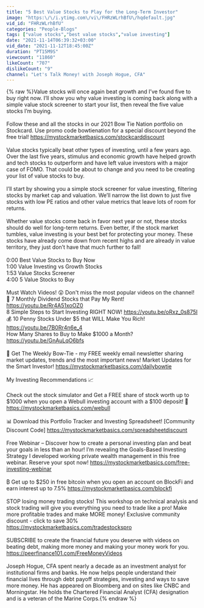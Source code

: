 ```yaml
---
title: "5 Best Value Stocks to Play for the Long-Term Investor"
image: "https:\/\/i.ytimg.com\/vi\/FHRzWLrhBfU\/hqdefault.jpg"
vid_id: "FHRzWLrhBfU"
categories: "People-Blogs"
tags: ["value stocks","best value stocks","value investing"]
date: "2021-11-14T06:39:32+03:00"
vid_date: "2021-11-12T18:45:00Z"
duration: "PT15M9S"
viewcount: "11860"
likeCount: "707"
dislikeCount: "9"
channel: "Let's Talk Money! with Joseph Hogue, CFA"
---
```

{% raw %}Value stocks will once again beat growth and I’ve found five to buy right now. I’ll show you why value investing is coming back along with a simple value stock screener to start your list, then reveal the five value stocks I’m buying.<br /><br />Follow these and all the stocks in our 2021 Bow Tie Nation portfolio on Stockcard. Use promo code bowtienation for a special discount beyond the free trial! <a rel="nofollow" target="blank" href="https://mystockmarketbasics.com/stockcarddiscount">https://mystockmarketbasics.com/stockcarddiscount</a><br /><br />Value stocks typically beat other types of investing, until a few years ago. Over the last five years, stimulus and economic growth have helped growth and tech stocks to outperform and have left value investors with a major case of FOMO. That could be about to change and you need to be creating your list of value stocks to buy. <br /><br />I’ll start by showing you a simple stock screener for value investing, filtering stocks by market cap and valuation. We’ll narrow the list down to just five stocks with low PE ratios and other value metrics that leave lots of room for returns. <br /><br />Whether value stocks come back in favor next year or not, these stocks should do well for long-term returns. Even better, if the stock market tumbles, value investing is your best bet for protecting your money. These stocks have already come down from recent highs and are already in value territory, they just don’t have that much further to fall!<br /><br />0:00 Best Value Stocks to Buy Now<br />1:00 Value Investing vs Growth Stocks<br />1:53 Value Stocks Screener<br />4:00 5 Value Stocks to Buy<br /><br />Must Watch Videos! 😲 Don't miss the most popular videos on the channel!<br />🤑 7 Monthly Dividend Stocks that Pay My Rent! <a rel="nofollow" target="blank" href="https://youtu.be/Rr4A51xoOZ0">https://youtu.be/Rr4A51xoOZ0</a><br />8 Simple Steps to Start Investing RIGHT NOW! <a rel="nofollow" target="blank" href="https://youtu.be/oRxz_0s875I">https://youtu.be/oRxz_0s875I</a><br />💰 10 Penny Stocks Under $5 that WILL Make You Rich! <a rel="nofollow" target="blank" href="https://youtu.be/7B0Rr4n6e_4">https://youtu.be/7B0Rr4n6e_4</a><br />How Many Shares to Buy to Make $1000 a Month? <a rel="nofollow" target="blank" href="https://youtu.be/GnAuLqO6bfs">https://youtu.be/GnAuLqO6bfs</a><br /><br />🤑  Get The Weekly Bow-Tie - my FREE weekly email newsletter sharing market updates, trends and the most important news! Market Updates for the Smart Investor! <a rel="nofollow" target="blank" href="https://mystockmarketbasics.com/dailybowtie">https://mystockmarketbasics.com/dailybowtie</a><br /><br />My Investing Recommendations 📈<br /><br />Check out the stock simulator and Get a FREE share of stock worth up to $1000 when you open a Webull investing account with a $100 deposit! 🤑 <a rel="nofollow" target="blank" href="https://mystockmarketbasics.com/webull">https://mystockmarketbasics.com/webull</a><br /><br />📊 Download this Portfolio Tracker and Investing Spreadsheet! [Community Discount Code] <a rel="nofollow" target="blank" href="https://mystockmarketbasics.com/spreadsheetdiscount">https://mystockmarketbasics.com/spreadsheetdiscount</a><br /><br />Free Webinar – Discover how to create a personal investing plan and beat your goals in less than an hour! I’m revealing the Goals-Based Investing Strategy I developed working private wealth management in this free webinar. Reserve your spot now! <a rel="nofollow" target="blank" href="https://mystockmarketbasics.com/free-investing-webinar">https://mystockmarketbasics.com/free-investing-webinar</a> <br /><br />₿ Get up to $250 in free bitcoin when you open an account on BlockFi and earn interest up to 7.5% <a rel="nofollow" target="blank" href="https://mystockmarketbasics.com/blockfi">https://mystockmarketbasics.com/blockfi</a> <br /><br />STOP losing money trading stocks! This workshop on technical analysis and stock trading will give you everything you need to trade like a pro! Make more profitable trades and make MORE money! Exclusive community discount - click to save 30% <a rel="nofollow" target="blank" href="https://mystockmarketbasics.com/tradestockspro">https://mystockmarketbasics.com/tradestockspro</a><br /><br />SUBSCRIBE to create the financial future you deserve with videos on beating debt, making more money and making your money work for you. <a rel="nofollow" target="blank" href="https://peerfinance101.com/FreeMoneyVideos">https://peerfinance101.com/FreeMoneyVideos</a> <br /><br />Joseph Hogue, CFA spent nearly a decade as an investment analyst for institutional firms and banks. He now helps people understand their financial lives through debt payoff strategies, investing and ways to save more money. He has appeared on Bloomberg and on sites like CNBC and Morningstar. He holds the Chartered Financial Analyst (CFA) designation and is a veteran of the Marine Corps.{% endraw %}

